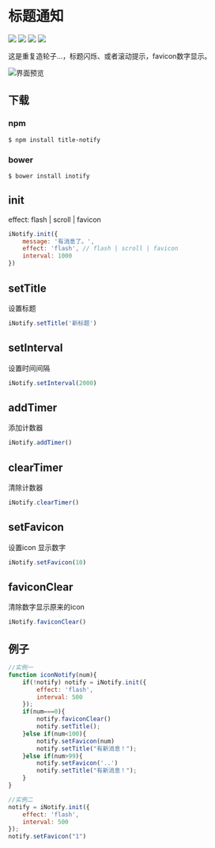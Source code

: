 # 标题通知

[![](https://img.shields.io/github/issues/jaywcjlove/iNotify.svg)](https://github.com/jaywcjlove/iNotify/issues) [![](https://img.shields.io/github/forks/jaywcjlove/iNotify.svg)](https://github.com/jaywcjlove/iNotify/network) [![](https://img.shields.io/github/stars/jaywcjlove/iNotify.svg)](https://github.com/jaywcjlove/iNotify/stargazers) [![](https://img.shields.io/github/release/jaywcjlove/iNotify.svg)](https://github.com/jaywcjlove/iNotify/releases)

这是重复造轮子...，标题闪烁、或者滚动提示，favicon数字显示。

![界面预览](https://github.com/jaywcjlove/iNotify/blob/master/iNotify.png?raw=true)


## 下载

### npm

```
$ npm install title-notify
```


### bower

```
$ bower install inotify
```

## init

effect: flash | scroll | favicon  

```js 
iNotify.init({
    message: '有消息了。',
    effect: 'flash', // flash | scroll | favicon
    interval: 1000
})
```

## setTitle
设置标题  

```js
iNotify.setTitle('新标题')
```

## setInterval
设置时间间隔  

```js
iNotify.setInterval(2000)
```
## addTimer
添加计数器

```js
iNotify.addTimer()
```
## clearTimer
清除计数器  

```js
iNotify.clearTimer()
```

## setFavicon
设置icon 显示数字

```js
iNotify.setFavicon(10)
```
## faviconClear
清除数字显示原来的icon

```js
iNotify.faviconClear()
```


## 例子

```js
//实例一
function iconNotify(num){
    if(!notify) notify = iNotify.init({
        effect: 'flash',
        interval: 500
    });
    if(num===0){
        notify.faviconClear()
        notify.setTitle();
    }else if(num<100){
        notify.setFavicon(num)
        notify.setTitle("有新消息！");
    }else if(num>99){
        notify.setFavicon('..')
        notify.setTitle("有新消息！");
    }
}

//实例二
notify = iNotify.init({
    effect: 'flash',
    interval: 500
});
notify.setFavicon("1")
```